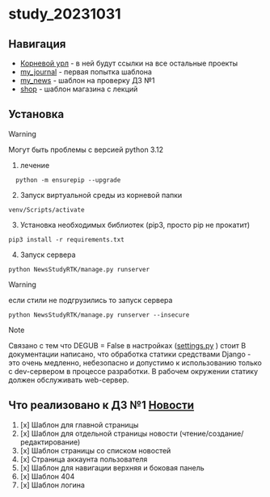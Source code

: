 # study_20231031

Навигация
-----------
- [Корневой урл](http://127.0.0.1:8000/) - в ней будут ссылки на все остальные проекты
- [my_journal](http://127.0.0.1:8000/my_journal/) - первая попытка шаблона
- [my_news](http://127.0.0.1:8000/my_news/) - шаблон на проверку ДЗ №1
- [shop](http://127.0.0.1:8000/my_news/) - шаблон магазина с лекций

  
Установка 
------------

> [!WARNING]
> Могут быть проблемы с версией python 3.12
1) лечение
```
  python -m ensurepip --upgrade
```

2) Запуск виртуальной среды из корневой папки
```
venv/Scripts/activate
```

3) Установка необходимых библиотек (pip3, просто pip не прокатит)
```
pip3 install -r requirements.txt
```

4) Запуск сервера
```
python NewsStudyRTK/manage.py runserver
```
> [!WARNING]
>  если стили не подгрузились то запуск сервера
```
python NewsStudyRTK/manage.py runserver --insecure
```
> [!NOTE]
> Связано с тем что DEGUB = False в настройках ([settings.py](NewsStudyRTK/NewsStudyRTK/settings.py) ) стоит 
> В документации написано, что обработка статики средствами Django - это очень медленно, небезопасно и допустимо к использованию только с dev-сервером в процессе разработки. В рабочем окружении статику должен обслуживать web-сервер.


Что реализовано к ДЗ №1 [Новости](http://127.0.0.1:8000/my_news/)
------------
1) [x] Шаблон для главной страницы
2) [x] Шаблон для отдельной страницы новости (чтение/создание/редактирование)
3) [x] Шаблон страницы со списком новостей
4) [x] Страница аккаунта пользователя
5) [x] Шаблон для навигации верхняя и боковая панель
6) [x] Шаблон 404
7) [x] Шаблон логина
